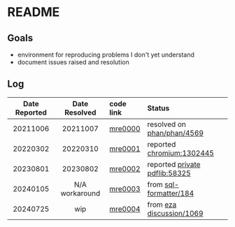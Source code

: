 # README

## Goals

+   environment for reproducing problems I don't yet understand
+   document issues raised and resolution

## Log

Date Reported   | Date Resolved | code link | Status
:--------------:|:-------------:|:----------|:-----------------------------------
20211006        | 20211007      | [mre0000](php8/archive/mre0000.php) | resolved on [phan/phan/4569](https://github.com/phan/phan/issues/4569)
20220302        | 20220310      | [mre0001](pdf/formfields/mre.php) | reported [chromium:1302445](https://bugs.chromium.org/p/chromium/issues/detail?id=1302455)
20230801        | 20230802      | [mre0002](pdf/prefit-table/starter_table_mre.php) | reported [private pdflib:58325](https://support.apryse.com/support/tickets/58325)
20240105        | N/A workaround| [mre0003](sql-formatter-org) | from [sql-formatter/184](https://github.com/sql-formatter-org/sql-formatter/issues/184)
20240725        | wip           | [mre0004](eza/across00) | from [eza discussion/1069](https://github.com/orgs/eza-community/discussions/1069)
